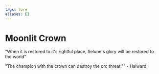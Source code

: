 ```yaml
---
tags: lore
aliases: []
---
```

# Moonlit Crown

"When it is restored to it's rightful place, Selune's glory will be restored to the world"

"The champion with the crown can destroy the orc threat."" - Halward